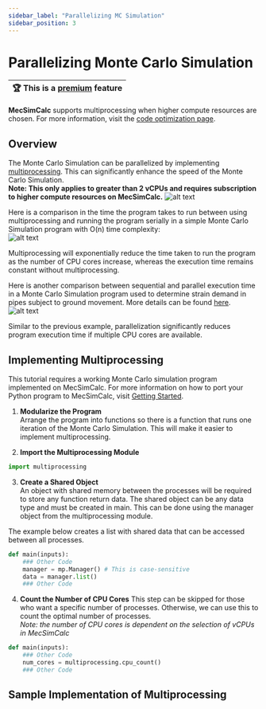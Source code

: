 ```yaml
---
sidebar_label: "Parallelizing MC Simulation"
sidebar_position: 3
---
```


# Parallelizing Monte Carlo Simulation

| :trophy: This is a [premium](https://mecsimcalc.com/pricing) feature |
| -------------------------------------------------------------------- |

**MecSimCalc** supports multiprocessing when higher compute resources are chosen. For more information, visit the [code optimization page](../code/optimization).

## Overview

<!-- Monte Carlo simulation is a computational technique used to estimate the probability of different outcomes in a process that involves variables that change by random amounts. For computations where the underlying system is too complex to be solved analytically, the Monte Carlo simulation can be used to simulate several outcomes with various random input variables. This allows us to build a general model that reflects the results of the system without solving the system.  -->

The Monte Carlo Simulation can be parallelized by implementing [multiprocessing](../code/optimization). This can significantly enhance the speed of the Monte Carlo Simulation.  
**Note: This only applies to greater than 2 vCPUs and requires subscription to higher compute resources on MecSimCalc.**
![alt text](image.png)

Here is a comparison in the time the program takes to run between using multiprocessing and running the program serially in a simple Monte Carlo Simulation program with O(n) time complexity:  
![alt text](image-1.png)

<!-- insert plot image -->

Multiprocessing will exponentially reduce the time taken to run the program as the number of CPU cores increase, whereas the execution time remains constant without multiprocessing.

Here is another comparison between sequential and parallel execution time in a Monte Carlo Simulation program used to determine strain demand in pipes subject to ground movement. More details can be found [here](https://era.library.ualberta.ca/items/f8d6a447-85af-452a-b905-4b22415bc925).  
![alt text](image-2.png)

<!-- insert plot image -->

Similar to the previous example, parallelization significantly reduces program execution time if multiple CPU cores are available.

## Implementing Multiprocessing

This tutorial requires a working Monte Carlo simulation program implemented on MecSimCalc. For more information on how to port your Python program to MecSimCalc, visit [Getting Started](../getting-started/create).

1. **Modularize the Program**  
   Arrange the program into functions so there is a function that runs one iteration of the Monte Carlo Simulation. This will make it easier to implement multiprocessing.

2. **Import the Multiprocessing Module**

```python
import multiprocessing
```

3. **Create a Shared Object**  
   An object with shared memory between the processes will be required to store any function return data. The shared object can be any data type and must be created in main. This can be done using the manager object from the multiprocessing module.

The example below creates a list with shared data that can be accessed between all processes.

```python
def main(inputs):
    ### Other Code
    manager = mp.Manager() # This is case-sensitive
    data = manager.list()
    ### Other Code
```

4. **Count the Number of CPU Cores**
   This step can be skipped for those who want a specific number of processes. Otherwise, we can use this to count the optimal number of processes.  
   _Note: the number of CPU cores is dependent on the selection of vCPUs in MecSimCalc_

```python
def main(inputs):
    ### Other Code
    num_cores = multiprocessing.cpu_count()
    ### Other Code
```

## Sample Implementation of Multiprocessing

